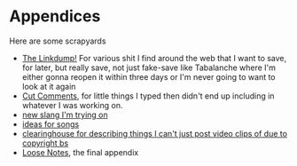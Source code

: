 # Appendices

Here are some scrapyards

- [The Linkdump!][linkdump] For various shit I find around the web that I want to save, for later, but really save, not just fake-save like Tabalanche where I'm either gonna reopen it within three days or I'm never going to want to look at it again
- [Cut Comments][], for little things I typed then didn't end up including in whatever I was working on.
- [new slang I'm trying on][dict]
- [ideas for songs][songs]
- [clearinghouse for describing things I can't just post video clips of due to copyright bs][unlinkable.md]
- [Loose Notes][], the final appendix

[linkdump]: 1337e279-9790-4c24-aeeb-56337c994726.md
[Cut Comments]: ccbde3dc-cf6e-41cf-9634-eccbedc6a2cf.md
[dict]: e24633ec-3701-47a4-abbb-60769c7e5f63.md
[songs]: 3beb8805-9fb7-4a37-804d-efd708d6b16b.md
[unlinkable.md]: 9c9d521c-9254-443f-8627-00bab349928f.md
[Loose Notes]: 434dd429-b16d-4924-996f-aaf2ebff29ef.md
